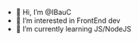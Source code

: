 - 👋 Hi, I’m @IBauC
- 👀 I’m interested in FrontEnd dev
- 🌱 I’m currently learning JS/NodeJS


<!---
IBauC/IBauC is a ✨ special ✨ repository because its `README.md` (this file) appears on your GitHub profile.
You can click the Preview link to take a look at your changes.
--->
